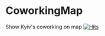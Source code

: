 # CoworkingMap
Show Kyiv's coworking on map
[![Hits](https://u8views.com/api/v1/github/profiles/10697427/views/day-week-month-total-count.svg)](https://u8views.com/github/elvz)
